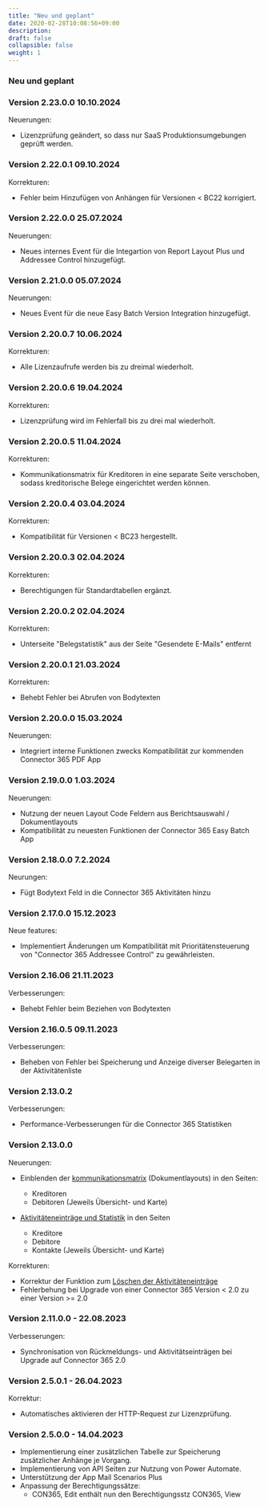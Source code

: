 ```yaml
---
title: "Neu und geplant"
date: 2020-02-28T10:08:56+09:00
description: 
draft: false
collapsible: false
weight: 1
---
```


### Neu und geplant

### Version 2.23.0.0 10.10.2024
Neuerungen:
 - Lizenzprüfung geändert, so dass nur SaaS Produktionsumgebungen geprüft werden. 

### Version 2.22.0.1 09.10.2024
Korrekturen:
 - Fehler beim Hinzufügen von Anhängen für Versionen < BC22 korrigiert. 

### Version 2.22.0.0 25.07.2024
Neuerungen:
 - Neues internes Event für die Integartion von Report Layout Plus und Addressee Control hinzugefügt. 

### Version 2.21.0.0 05.07.2024
Neuerungen:
 - Neues Event für die neue Easy Batch Version Integration hinzugefügt.

### Version 2.20.0.7 10.06.2024
Korrekturen:
 - Alle Lizenzaufrufe werden bis zu dreimal wiederholt.

### Version 2.20.0.6 19.04.2024
Korrekturen:
 - Lizenzprüfung wird im Fehlerfall bis zu drei mal wiederholt.

### Version 2.20.0.5 11.04.2024
Korrekturen:
 - Kommunikationsmatrix für Kreditoren in eine separate Seite verschoben, sodass kreditorische Belege eingerichtet werden können.

### Version 2.20.0.4 03.04.2024
Korrekturen:
 - Kompatibilität für Versionen < BC23 hergestellt.

### Version 2.20.0.3 02.04.2024
Korrekturen:
 - Berechtigungen für Standardtabellen ergänzt.

### Version 2.20.0.2 02.04.2024
Korrekturen:
 - Unterseite "Belegstatistik" aus der Seite "Gesendete E-Mails" entfernt 

### Version 2.20.0.1 21.03.2024
Korrekturen:
 - Behebt Fehler bei Abrufen von Bodytexten

### Version 2.20.0.0 15.03.2024
Neuerungen:
 - Integriert interne Funktionen zwecks Kompatibilität zur kommenden Connector 365 PDF App

### Version 2.19.0.0 1.03.2024
Neuerungen:
 - Nutzung der neuen Layout Code Feldern aus Berichtsauswahl / Dokumentlayouts
 - Kompatibilität zu neuesten Funktionen der Connector 365 Easy Batch App

### Version 2.18.0.0 7.2.2024
Neurungen:
  - Fügt Bodytext Feld in die Connector 365 Aktivitäten hinzu

### Version 2.17.0.0 15.12.2023
Neue features:
 - Implementiert Änderungen um Kompatibilität mit Prioritätensteuerung von "Connector 365 Addressee Control" zu gewährleisten.

### Version 2.16.06 21.11.2023
Verbesserungen:
 - Behebt Fehler beim Beziehen von Bodytexten

### Version 2.16.0.5 09.11.2023
Verbesserungen:
 - Beheben von Fehler bei Speicherung und Anzeige diverser Belegarten in der Aktivitätenliste

### Version 2.13.0.2
Verbesserungen:
- Performance-Verbesserungen für die Connector 365 Statistiken

### Version 2.13.0.0
Neuerungen:
- Einblenden der [kommunikationsmatrix](/de-de/apps/base/first-steps/setup/communication-matrix/) (Dokumentlayouts) in den Seiten:
  * Kreditoren 
  * Debitoren
  (Jeweils Übersicht- und Karte)

- [Aktivitäteneinträge und Statistik](de-de/apps/base/first-steps/setup/infobox-extensions/) in den Seiten
  * Kreditore
  * Debitore
  * Kontakte
  (Jeweils Übersicht- und Karte)

Korrekturen:
- Korrektur der Funktion zum [Löschen der Aktivitäteneinträge](de-de/apps/base/first-steps/setup/delete-activity-files/)
- Fehlerbehung bei Upgrade von einer Connector 365 Version < 2.0 zu einer Version >= 2.0

### Version 2.11.0.0 - 22.08.2023
 Verbesserungen:
  * Synchronisation von Rückmeldungs- und Aktivitätseinträgen bei Upgrade auf Connector 365 2.0

### Version 2.5.0.1 - 26.04.2023
Korrektur:
- Automatisches aktivieren der HTTP-Request zur Lizenzprüfung.
### Version 2.5.0.0 - 14.04.2023
- Implementierung einer zusätzlichen Tabelle zur Speicherung zusätzlicher Anhänge je Vorgang.
- Implementierung von API Seiten zur Nutzung von Power Automate.
- Unterstützung der App Mail Scenarios Plus
- Anpassung der Berechtigungssätze:
  - CON365, Edit enthält nun den Berechtigungsstz CON365, View 